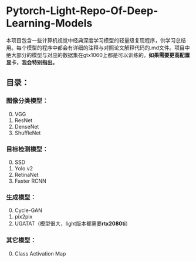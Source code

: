 # Pytorch-Light-Repo-Of-Deep-Learning-Models
本项目包含一些计算机视觉中经典深度学习模型的轻量级复现程序，供学习总结用。每个模型的程序中都会有详细的注释与对照论文解释代码的.md文件。项目中绝大部分的模型与对应的数据集在gtx1060上都是可以训练的。**如果需要更高配置显卡，我会特别指出。**
## 目录：
### 图像分类模型：
0. VGG
1. ResNet
2. DenseNet
3. ShuffleNet
### 目标检测模型：
0. SSD
1. Yolo v2
2. RetinaNet
3. Faster RCNN
### 生成模型：
0. Cycle-GAN
1. pix2pix
2. UGATAT（模型很大，light版本都需要**rtx2080ti**）
### 其它模型：
0. Class Activation Map
